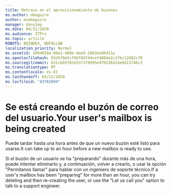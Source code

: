 ```yaml
---
title: Retraso en el aprovisionamiento de buzones
ms.author: dmaguire
author: msdmaguire
manager: dansimp
ms.date: 04/21/2020
ms.audience: ITPro
ms.topic: article
ROBOTS: NOINDEX, NOFOLLOW
localization_priority: Normal
ms.assetid: a994658a-08e1-400e-9ae9-2663edd0d11e
ms.openlocfilehash: 03d5f0e5cf8bf0d74dcef488de2c1fbc12d82cf0
ms.sourcegitcommit: 631cbb5f03e5371f0995e976536d24e9d13746c3
ms.translationtype: MT
ms.contentlocale: es-ES
ms.lasthandoff: 04/22/2020
ms.locfileid: "43762694"
---
```

# <a name="your-users-mailbox-is-being-created"></a><span data-ttu-id="396b4-102">Se está creando el buzón de correo del usuario.</span><span class="sxs-lookup"><span data-stu-id="396b4-102">Your user's mailbox is being created</span></span>

<span data-ttu-id="396b4-103">Puede tardar hasta una hora antes de que un nuevo buzón esté listo para usarse.</span><span class="sxs-lookup"><span data-stu-id="396b4-103">It can take up to an hour before a new mailbox is ready to use.</span></span>
  
<span data-ttu-id="396b4-104">Si el buzón de un usuario se ha "preparando" durante más de una hora, puede intentar eliminarlo y, a continuación, volver a crearlo, o usar la opción "Permítanos llamar" para hablar con un ingeniero de soporte técnico.</span><span class="sxs-lookup"><span data-stu-id="396b4-104">If a user's mailbox has been "preparing" for more than an hour, you can try deleting and then re-creating the user, or use the "Let us call you" option to talk to a support engineer.</span></span>
  

